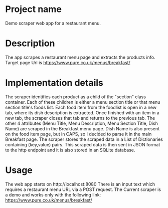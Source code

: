 Project name
============
Demo scraper web app for a restaurant menu.

Description
===========
The app scrapes a restaurant menu page and extracts the products info.
Target page Url is https://www.pure.co.uk/menus/breakfast/


Implementation details
======================
The scraper identifies each product as a child of the "section" class container.
Each of these children is either a menu section title or that menu section title's foods list.
Each food item from the foodlist is open in a new tab, where its dish description is extracted.
Once finished with an item in a new tab, the scraper closes that tab and returns to the previous
tab. The other 4 attributes (Menu Title, Menu Description, Menu Section Title, Dish Name) are
scraped in the Breakfast menu page. Dish Name is also present on the food item page, but in CAPS,
so I decided to parse it in the main Breakfast page.
The scraper stores the scraped data in a List of Dictionaries containing (key,value) pairs.
This scraped data is then sent in JSON format to the http endpoint and it is also stored in an
SQLite database.

Usage
=====
The web app starts on http://localhost:8080
There is an input text which requires a restaurant menu URL via a POST request.
The Current scraper is a demo and works only with the following link: https://www.pure.co.uk/menus/breakfast/


